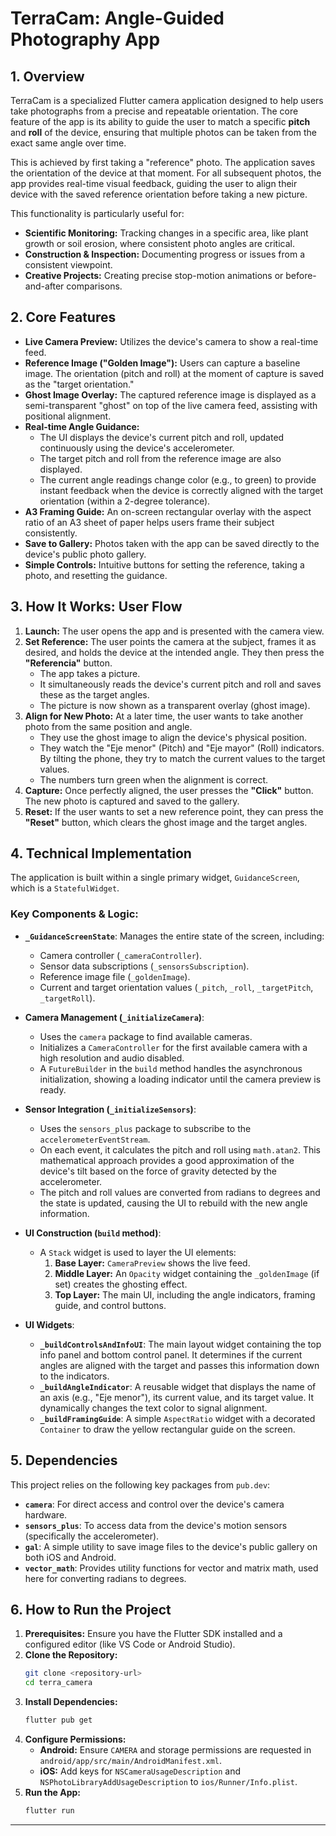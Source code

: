 # TerraCam: Angle-Guided Photography App

## 1. Overview

TerraCam is a specialized Flutter camera application designed to help users take photographs from a precise and repeatable orientation. The core feature of the app is its ability to guide the user to match a specific **pitch** and **roll** of the device, ensuring that multiple photos can be taken from the exact same angle over time.

This is achieved by first taking a "reference" photo. The application saves the orientation of the device at that moment. For all subsequent photos, the app provides real-time visual feedback, guiding the user to align their device with the saved reference orientation before taking a new picture.

This functionality is particularly useful for:
-   **Scientific Monitoring:** Tracking changes in a specific area, like plant growth or soil erosion, where consistent photo angles are critical.
-   **Construction & Inspection:** Documenting progress or issues from a consistent viewpoint.
-   **Creative Projects:** Creating precise stop-motion animations or before-and-after comparisons.

## 2. Core Features

-   **Live Camera Preview:** Utilizes the device's camera to show a real-time feed.
-   **Reference Image ("Golden Image"):** Users can capture a baseline image. The orientation (pitch and roll) at the moment of capture is saved as the "target orientation."
-   **Ghost Image Overlay:** The captured reference image is displayed as a semi-transparent "ghost" on top of the live camera feed, assisting with positional alignment.
-   **Real-time Angle Guidance:**
    -   The UI displays the device's current pitch and roll, updated continuously using the device's accelerometer.
    -   The target pitch and roll from the reference image are also displayed.
    -   The current angle readings change color (e.g., to green) to provide instant feedback when the device is correctly aligned with the target orientation (within a 2-degree tolerance).
-   **A3 Framing Guide:** An on-screen rectangular overlay with the aspect ratio of an A3 sheet of paper helps users frame their subject consistently.
-   **Save to Gallery:** Photos taken with the app can be saved directly to the device's public photo gallery.
-   **Simple Controls:** Intuitive buttons for setting the reference, taking a photo, and resetting the guidance.

## 3. How It Works: User Flow

1.  **Launch:** The user opens the app and is presented with the camera view.
2.  **Set Reference:** The user points the camera at the subject, frames it as desired, and holds the device at the intended angle. They then press the **"Referencia"** button.
    -   The app takes a picture.
    -   It simultaneously reads the device's current pitch and roll and saves these as the target angles.
    -   The picture is now shown as a transparent overlay (ghost image).
3.  **Align for New Photo:** At a later time, the user wants to take another photo from the same position and angle.
    -   They use the ghost image to align the device's physical position.
    -   They watch the "Eje menor" (Pitch) and "Eje mayor" (Roll) indicators. By tilting the phone, they try to match the current values to the target values.
    -   The numbers turn green when the alignment is correct.
4.  **Capture:** Once perfectly aligned, the user presses the **"Click"** button. The new photo is captured and saved to the gallery.
5.  **Reset:** If the user wants to set a new reference point, they can press the **"Reset"** button, which clears the ghost image and the target angles.

## 4. Technical Implementation

The application is built within a single primary widget, `GuidanceScreen`, which is a `StatefulWidget`.

### Key Components & Logic:

-   **`_GuidanceScreenState`**: Manages the entire state of the screen, including:
    -   Camera controller (`_cameraController`).
    -   Sensor data subscriptions (`_sensorsSubscription`).
    -   Reference image file (`_goldenImage`).
    -   Current and target orientation values (`_pitch`, `_roll`, `_targetPitch`, `_targetRoll`).

-   **Camera Management (`_initializeCamera`)**:
    -   Uses the `camera` package to find available cameras.
    -   Initializes a `CameraController` for the first available camera with a high resolution and audio disabled.
    -   A `FutureBuilder` in the `build` method handles the asynchronous initialization, showing a loading indicator until the camera preview is ready.

-   **Sensor Integration (`_initializeSensors`)**:
    -   Uses the `sensors_plus` package to subscribe to the `accelerometerEventStream`.
    -   On each event, it calculates the pitch and roll using `math.atan2`. This mathematical approach provides a good approximation of the device's tilt based on the force of gravity detected by the accelerometer.
    -   The pitch and roll values are converted from radians to degrees and the state is updated, causing the UI to rebuild with the new angle information.

-   **UI Construction (`build` method)**:
    -   A `Stack` widget is used to layer the UI elements:
        1.  **Base Layer:** `CameraPreview` shows the live feed.
        2.  **Middle Layer:** An `Opacity` widget containing the `_goldenImage` (if set) creates the ghosting effect.
        3.  **Top Layer:** The main UI, including the angle indicators, framing guide, and control buttons.

-   **UI Widgets**:
    -   **`_buildControlsAndInfoUI`**: The main layout widget containing the top info panel and bottom control panel. It determines if the current angles are aligned with the target and passes this information down to the indicators.
    -   **`_buildAngleIndicator`**: A reusable widget that displays the name of an axis (e.g., "Eje menor"), its current value, and its target value. It dynamically changes the text color to signal alignment.
    -   **`_buildFramingGuide`**: A simple `AspectRatio` widget with a decorated `Container` to draw the yellow rectangular guide on the screen.

## 5. Dependencies

This project relies on the following key packages from `pub.dev`:

-   **`camera`**: For direct access and control over the device's camera hardware.
-   **`sensors_plus`**: To access data from the device's motion sensors (specifically the accelerometer).
-   **`gal`**: A simple utility to save image files to the device's public gallery on both iOS and Android.
-   **`vector_math`**: Provides utility functions for vector and matrix math, used here for converting radians to degrees.

## 6. How to Run the Project

1.  **Prerequisites:** Ensure you have the Flutter SDK installed and a configured editor (like VS Code or Android Studio).
2.  **Clone the Repository:**
    ```sh
    git clone <repository-url>
    cd terra_camera
    ```
3.  **Install Dependencies:**
    ```sh
    flutter pub get
    ```
4.  **Configure Permissions:**
    -   **Android:** Ensure `CAMERA` and storage permissions are requested in `android/app/src/main/AndroidManifest.xml`.
    -   **iOS:** Add keys for `NSCameraUsageDescription` and `NSPhotoLibraryAddUsageDescription` to `ios/Runner/Info.plist`.
5.  **Run the App:**
    ```sh
    flutter run
    ```

---